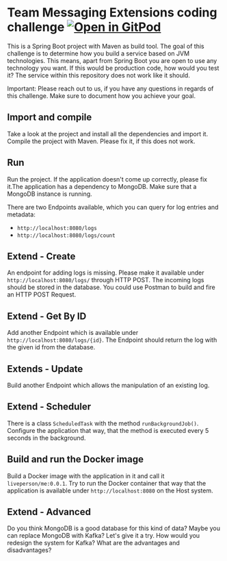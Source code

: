 # Team Messaging Extensions coding challenge [![Open in GitPod](https://img.shields.io/badge/Gitpod-ready_to_code-orange?logo=gitpod)](https://gitpod.io/from-referrer/)

This is a Spring Boot project with Maven as build tool. The goal of this challenge is to determine how you build a service based on JVM technologies.
This means, apart from Spring Boot you are open to use any technology you want. If this would be production code, how would you test it? The service within this repository does not work like it should.

Important: Please reach out to us, if you have any questions in regards of this challenge. Make sure to document how you achieve your goal.

## Import and compile
Take a look at the project and install all the dependencies and import it. Compile the project with Maven. Please fix it, if this does not work. 

## Run 

Run the project. If the application doesn't come up correctly, please fix it.The application has a dependency to MongoDB. Make sure that a MongoDB instance is running. 

There are two Endpoints available, which you can query for log entries and metadata: 

 - `http://localhost:8080/logs`
 - `http://localhost:8080/logs/count`

## Extend - Create 

An endpoint for adding logs is missing. Please make it available under `http://localhost:8080/logs/` through HTTP POST. The incoming logs should be stored in the database. You could use Postman to build and fire an HTTP POST Request. 

## Extend - Get By ID

Add another Endpoint which is available under `http://localhost:8080/logs/{id}`. 
The Endpoint should return the log  with the given id from the database. 

## Extends - Update

Build another Endpoint which allows the manipulation of an existing log. 

## Extend - Scheduler

There is a class `ScheduledTask` with the method `runBackgroundJob()`. 
Configure the application that way, that the method is executed every 5 seconds in the background. 

## Build and run  the Docker image

Build a Docker image with the application in it and call it `liveperson/me:0.0.1`. Try to run the Docker container that way that the application is available under `http://localhost:8080` on the Host system.

## Extend - Advanced

Do you think MongoDB is a good database for this kind of data? Maybe you can replace MongoDB with Kafka? Let's give it a try. How would you redesign the system for Kafka? What are the advantages and disadvantages?
